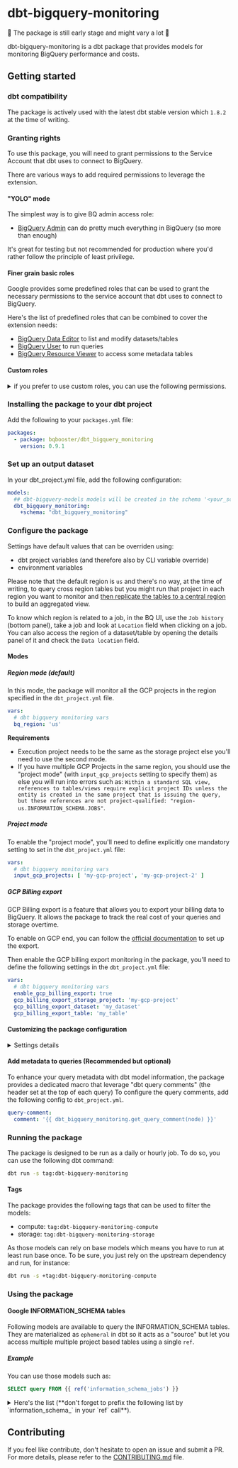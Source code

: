 # dbt-bigquery-monitoring

🚧 The package is still early stage and might vary a lot 🚧

dbt-bigquery-monitoring is a dbt package that provides models for monitoring BigQuery performance and costs.

## Getting started

### dbt compatibility

The package is actively used with the latest dbt stable version which `1.8.2` at the time of writing.

### Granting rights

To use this package, you will need to grant permissions to the Service Account that dbt uses to connect to BigQuery.

There are various ways to add required permissions to leverage the extension.

#### "YOLO" mode

The simplest way is to give BQ admin access role:
- [BigQuery Admin](https://cloud.google.com/bigquery/docs/access-control#bigquery.admin) can do pretty much everything in BigQuery (so more than enough)

It's great for testing but not recommended for production where you'd rather follow the principle of least privilege.

#### Finer grain basic roles

Google provides some predefined roles that can be used to grant the necessary permissions to the service account that dbt uses to connect to BigQuery.

Here's the list of predefined roles that can be combined to cover the extension needs:

- [BigQuery Data Editor](https://cloud.google.com/bigquery/docs/access-control#bigquery.dataEditor) to list and modify datasets/tables
- [BigQuery User](https://cloud.google.com/bigquery/docs/access-control#bigquery.user) to run queries
- [BigQuery Resource Viewer](https://cloud.google.com/bigquery/docs/access-control#bigquery.resourceViewer) to access some metadata tables

#### Custom roles

<details>
<summary>
if you prefer to use custom roles, you can use the following permissions.
</summary >

This list might not be exhaustive and you might need to add more permissions depending on your use case but it should be a good start:

- __bigquery.jobs.create__ - To Create BigQuery request
- __bigquery.tables.get__ - To access BigQuery tables data
- __bigquery.tables.list__ - To access BigQuery tables data
- __bigquery.jobs.listAll__ - To access BigQuery jobs data

   - At the organization or project level, depending on desired scope
   - Note that JOBS_BY_ORGANIZATION is only available to users with defined Google Cloud organizations. More information on permissions and access control in BigQuery can be found [here](https://cloud.google.com/bigquery/docs/access-control).

- __bigquery.reservations.list__ - To [access BigQuery Reservations data](https://cloud.google.com/bigquery/docs/information-schema-reservations#required_permissions)
- __bigquery.capacityCommitments.list__ - To [access BigQuery Reservations data](https://cloud.google.com/bigquery/docs/information-schema-reservations#required_permissions)
- __bigquery.reservationAssignments.list__ - To [access BigQuery Reservations data](https://cloud.google.com/bigquery/docs/information-schema-reservations#required_permissions)

</details>

### Installing the package to your dbt project

Add the following to your `packages.yml` file:

```yml {"id":"01J6QQ78T6KQCXF8VPNH8BXBYM"}
packages:
  - package: bqbooster/dbt_bigquery_monitoring
    version: 0.9.1
```

### Set up an output dataset

In your dbt_project.yml file, add the following configuration:

```yml {"id":"01J6QQ78T7AR9FAHKAFYQCJZ41"}
models:
  ## dbt-bigquery-models models will be created in the schema '<your_schema>_dbt_bigquery_monitoring' (or anything related if you override output schema system through a macro)
  dbt_bigquery_monitoring:
    +schema: "dbt_bigquery_monitoring"
```

### Configure the package

Settings have default values that can be overriden using:

- dbt project variables (and therefore also by CLI variable override)
- environment variables

Please note that the default region is `us` and there's no way, at the time of writing, to query cross region tables but you might run that project in each region you want to monitor and [then replicate the tables to a central region](https://cloud.google.com/bigquery/docs/data-replication) to build an aggregated view.

To know which region is related to a job, in the BQ UI, use the `Job history` (bottom panel), take a job and look at `Location` field when clicking on a job. You can also access the region of a dataset/table by opening the details panel of it and check the `Data location` field.

#### Modes

##### Region mode (default)

In this mode, the package will monitor all the GCP projects in the region specified in the `dbt_project.yml` file.

```yml {"id":"01J6QQ78T7AR9FAHKAG0C6D6SZ"}
vars:
  # dbt bigquery monitoring vars
  bq_region: 'us'
```

**Requirements**

- Execution project needs to be the same as the storage project else you'll need to use the second mode.
- If you have multiple GCP Projects in the same region, you should use the "project mode" (with `input_gcp_projects` setting to specify them) as else you will run into errors such as: `Within a standard SQL view, references to tables/views require explicit project IDs unless the entity is created in the same project that is issuing the query, but these references are not project-qualified: "region-us.INFORMATION_SCHEMA.JOBS"`.

##### Project mode

To enable the "project mode", you'll need to define explicitly one mandatory setting to set in the `dbt_project.yml` file:

```yml {"id":"01J6QQ78T7AR9FAHKAG3ASVQHP"}
vars:
  # dbt bigquery monitoring vars
  input_gcp_projects: [ 'my-gcp-project', 'my-gcp-project-2' ]
```

##### GCP Billing export

GCP Billing export is a feature that allows you to export your billing data to BigQuery. It allows the package to track the real cost of your queries and storage overtime.

To enable on GCP end, you can follow the [official documentation](https://cloud.google.com/billing/docs/how-to/export-data-bigquery) to set up the export.

Then enable the GCP billing export monitoring in the package, you'll need to define the following settings in the `dbt_project.yml` file:

```yml
vars:
  # dbt bigquery monitoring vars
  enable_gcp_billing_export: true
  gcp_billing_export_storage_project: 'my-gcp-project'
  gcp_billing_export_dataset: 'my_dataset'
  gcp_billing_export_table: 'my_table'
```

#### Customizing the package configuration

<details>
<summary>
Settings details
</summary>

Following settings are defined with following template: `dbt_project_variable` (__Environment variable__) : description (default if any).

#### Optional settings

##### Environment

- `input_gcp_projects` (__DBT_BQ_MONITORING_GCP_PROJECTS__) : list of GCP projects to monitor (default: `[]`)
- `bq_region` (__DBT_BQ_MONITORING_REGION__) : region where the monitored projects are located (default: `us`)

##### Pricing

- `use_flat_pricing` (__DBT_BQ_MONITORING_USE_FLAT_PRICING__) : whether to use flat pricing or not (default: `true`)
- `per_billed_tb_price` (__DBT_BQ_MONITORING_PER_BILLED_TB_PRICE__) : price in US dollars per billed TB of data processed (default: `6,25`)
- `free_tb_per_month` (__DBT_BQ_MONITORING_FREE_TB_PER_MONTH__) : free on demand compute quota TB per month (default: `1`)
- `hourly_slot_price` (__DBT_BQ_MONITORING_HOURLY_SLOT_PRICE__) : hourly price in US dollars per slot per hour (default: `0.04`)
- `active_logical_storage_gb_price` (__DBT_BQ_MONITORING_ACTIVE_LOGICAL_STORAGE_GB_PRICE__) : monthly price in US dollars per active logical storage GB (default: `0.02`)
- `long_term_logical_storage_gb_price` (__DBT_BQ_MONITORING_LONG_TERM_LOGICAL_STORAGE_GB_PRICE__) : monthly price in US dollars per long term logical storage GB (default: `0.01`)
- `active_physical_storage_gb_price` (__DBT_BQ_MONITORING_ACTIVE_PHYSICAL_STORAGE_GB_PRICE__) : monthly price in US dollars per active physical storage GB (default: `0.04`)
- `long_term_physical_storage_gb_price` (__DBT_BQ_MONITORING_LONG_TERM_PHYSICAL_STORAGE_GB_PRICE__) : monthly price in US dollars per long term physical storage GB (default: `0.02`)
- `bi_engine_gb_hourly_price` (__DBT_BQ_MONITORING_BI_ENGINE_GB_HOURLY_PRICE__): hourly price in US dollars per BI engine GB of memory (default: `0.0416`)
- `free_storage_gb_per_month` (__DBT_BQ_MONITORING_FREE_STORAGE_GB_PER_MONTH__) : free storage GB per month (default: `10`)

###### Package

- `lookback_window_days` (__DBT_BQ_MONITORING_LOOKBACK_WINDOW_DAYS__) : number of days to look back for monitoring (default: `7`)
- `output_limit_size` (__DBT_BQ_MONITORING_OUTPUT_LIMIT_SIZE__) : limit size to use for the models (default: `1000`)
- `output_partition_expiration_days` (__DBT_BQ_MONITORING_OUTPUT_LIMIT_SIZE__) : default table expiration in days for incremental models (default: `365` days)
- `use_copy_partitions` (__DBT_BQ_MONITORING_USE_COPY_PARTITIONS__) : whether to use copy partitions or not (default: `true`)

###### GCP Billing export
- `enable_gcp_billing_export` (__DBT_BQ_MONITORING_ENABLE_GCP_BILLING_EXPORT__) : toggle to enable GCP billing export monitoring (default: `false`)
- `gcp_billing_export_storage_project` (__DBT_BQ_MONITORING_GCP_BILLING_EXPORT_STORAGE_PROJECT__) : the GCP project where billing export data is stored (default: `'placeholder'` if `enable_gcp_billing_export` is `true`; otherwise `None`)
- `gcp_billing_export_dataset` (__DBT_BQ_MONITORING_GCP_BILLING_EXPORT_DATASET__) : the dataset for GCP billing export data (default: `'placeholder'` if `enable_gcp_billing_export` is `true`; otherwise `None`)
- `gcp_billing_export_table` (__DBT_BQ_MONITORING_GCP_BILLING_EXPORT_TABLE__) : the table for GCP billing export data (default: `'placeholder'` if `enable_gcp_billing_export` is `true`; otherwise `None`)


</details>

#### Add metadata to queries (Recommended but optional)

To enhance your query metadata with dbt model information, the package provides a dedicated macro that leverage "dbt query comments" (the header set at the top of each query)
To configure the query comments, add the following config to `dbt_project.yml`.

```yaml {"id":"01J6QQ78T7AR9FAHKAG3R5WP1F"}
query-comment:
  comment: '{{ dbt_bigquery_monitoring.get_query_comment(node) }}'
```

### Running the package

The package is designed to be run as a daily or hourly job.
To do so, you can use the following dbt command:

```bash {"id":"01J6QQ78T7AR9FAHKAG7CQMP48"}
dbt run -s tag:dbt-bigquery-monitoring
```

#### Tags

The package provides the following tags that can be used to filter the models:

- compute: `tag:dbt-bigquery-monitoring-compute`
- storage: `tag:dbt-bigquery-monitoring-storage`

As those models can rely on base models which means you have to run at least run base once.
To be sure, you just rely on the upstream dependency and run, for instance:

```bash {"id":"01J6QQ78T7AR9FAHKAG8522SEV"}
dbt run -s +tag:dbt-bigquery-monitoring-compute
```

### Using the package

#### Google INFORMATION_SCHEMA tables

Following models are available to query the INFORMATION_SCHEMA tables. They are materialized as `ephemeral` in dbt so it acts as a "source" but let you access multiple multiple project based tables using a single `ref`.

##### Example

You can use those models such as:

```sql {"id":"01J6QQ78T7AR9FAHKAGA263BMF"}
SELECT query FROM {{ ref('information_schema_jobs') }}
```

<details>
<summary>
Here's the list (**don't forget to prefix the following list by `information_schema_` in your `ref` call**).
</summary>

- access_control

   - object_privileges

- bi_engine

   - bi_capacities
   - bi_capacity_changes

- configuration

   - effective_project_options
   - organization_options
   - organization_options_changes
   - project_options
   - project_options_changes

- datasets

   - links
   - schemata
   - schemata_options
   - schemata_replicas
   - shared_dataset_usage

- jobs

   - jobs
   - jobs_by_folder
   - jobs_by_organization
   - jobs_by_project
   - jobs_by_user

- jobs_timeline

   - jobs_timeline
   - jobs_timeline_by_folder
   - jobs_timeline_by_organization
   - jobs_timeline_by_user

- recommendations_and_insights

   - insights
   - recommendations_by_organization
   - recommendations

- reservations

   - assignment_changes
   - assignments
   - capacity_commitment_changes
   - capacity_commitments
   - reservation_changes
   - reservations
   - reservations_timeline

- routines

   - parameters
   - routine_options
   - routines

- search_indexes

   - search_index_columns
   - search_indexes

- sessions

   - sessions
   - sessions_by_project
   - sessions_by_user

- streaming

   - streaming_timeline
   - streaming_timeline_by_folder
   - streaming_timeline_by_organization

- tables

   - column_field_paths
   - columns
   - constraint_column_usage
   - key_column_usage
   - partitions
   - table_constraints
   - table_options
   - table_snapshots
   - table_storage
   - table_storage_by_organization
   - table_storage_usage_timeline
   - table_storage_usage_timeline_by_organization
   - tables

- vector_indexes

   - vector_index_columns
   - vector_index_options
   - vector_indexes

- views

   - materialized_views
   - views

- write_api

   - write_api_timeline
   - write_api_timeline_by_folder
   - write_api_timeline_by_organization


- gcp_billing_export

   - gcp_billing_export_resource_v1

#### Models

The package provides the following datamarts that can be easily used to build monitoring charts and dashboards:

- global

   - `daily_spend`
   - `dbt_bigquery_monitoring_options`

- compute

   - `compute_billing_per_hour`
   - `compute_cost_per_hour`
   - `most_expensive_jobs`
   - `most_expensive_models`
   - `most_expensive_users`
   - `most_repeated_jobs`
   - `most_repeated_models`
   - `slowest_jobs`

- storage

   - `dataset_with_better_pricing_on_logical_billing_model`
   - `dataset_with_better_pricing_on_physical_billing_model`
   - `dataset_with_cost`
   - `most_expensive_tables`
   - `partitions_monitoring`
   - `read_heavy_tables`
   - `storage_billing_per_hour`
   - `table_with_better_pricing_on_logical_billing_model`
   - `table_with_better_pricing_on_physical_billing_model`
   - `unused_tables`

</details>

## Contributing

If you feel like contribute, don't hesitate to open an issue and submit a PR.
For more details, please refer to the [CONTRIBUTING.md](CONTRIBUTING.md) file.
